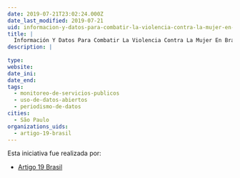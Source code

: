 ```yaml
---
date: 2019-07-21T23:02:24.000Z
date_last_modified: 2019-07-21
uid: informacion-y-datos-para-combatir-la-violencia-contra-la-mujer-en-brasil
title: |
  Información Y Datos Para Combatir La Violencia Contra La Mujer En Brasil
description: |
  
type: 
website: 
date_ini: 
date_end: 
tags:
  - monitoreo-de-servicios-publicos
  - uso-de-datos-abiertos
  - periodismo-de-datos
cities: 
  - São Paulo
organizations_uids:
  - artigo-19-brasil
---
```


Esta iniciativa fue realizada por:

- [Artigo 19 Brasil](/organizaciones/artigo-19-brasil)
